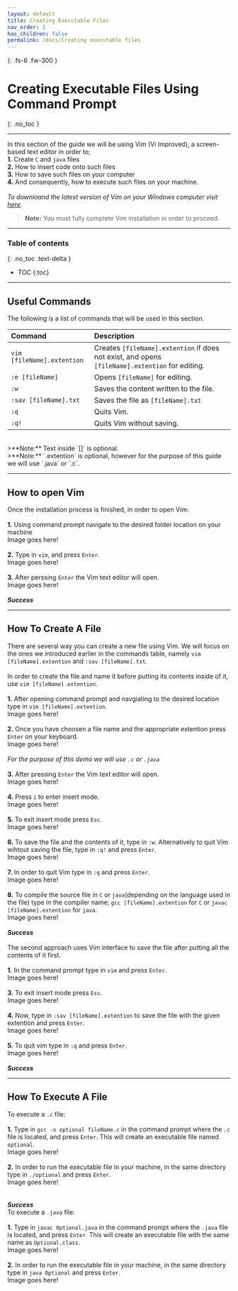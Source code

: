 ```yaml
---
layout: default
title: Creating Executable Files
nav_order: 3
has_children: false
permalink: /docs/Creating executable files
---
```


{: .fs-6 .fw-300 }

# Creating Executable Files Using Command Prompt
{: .no_toc }

---

In this section of the guide we will be using Vim (Vi Improved), a screen-based text editor in order to;
<br/>
**1.** Create `C` and `java` files
<br/>
**2.** How to insert code onto such files
<br/>
**3.** How to save such files on your computer
<br/>
**4.** And consequently, how to execute such files on your machine.
<br/>
<br/>
*To downloand the latest version of Vim on your Windows computer visit [here](https://www.vim.org/download.php).*
>**Note:** You must fully complete Vim installation in order to proceed.

---

### Table of contents
{: .no_toc .text-delta }
* TOC
{:toc}

---

## Useful Commands

The following is a list of commands that will be used in this section.
<br/>

| Command                           | Description                                                                                             |
| :--------                         | :------------------------------------------------------------------------------------------------------ |
| `vim [fileName].extention`        | Creates `[fileName].extention` if does not exist, and opens `[fileName].extention` for editing.         |
| `:e [fileName]`                   | Opens `[fileName]` for editing.                                                                         |
| `:w`                              | Saves the content written to the file.                                                                  |
| `:sav [fileName].txt`             | Saves the file as `[fileName].txt`                                                                      |
| `:q`                              | Quits Vim.                                                                                              |
| `:q!`                             | Quits Vim without saving.                                                                               |

<br/>
>**Note:** Text inside `[]` is optional.
<br/>
>**Note:** `.extention` is optional, however for the purpose of this guide we will use `.java` or `.c`.

---

## How to open Vim

Once the installation process is finished, in order to open Vim:
<br/>
<br/>
**1.** Using command prompt navigate to the desired folder location on your machine
<br/>
Image goes here!
<br/>
<br/>
**2.** Type in `vim`, and press `Enter`.
<br/>
Image goes here!
<br/>
<br/>
**3.** After perssing `Enter` the Vim text editor will open.
<br/>
Image goes here!
<br/>
<br/>
***Success***

---
## How To Create A File

There are several way you can create a new file using Vim. We will focus on the ones we introduced earlier in the commands table, namely `vim [fileName].extention` and `:sav [fileName].txt`.
<br/>
<br/>
In order to create the file and name it before putting its contents inside of it, use `vim [fileName].extention`.
<br/>
<br/>
**1.** After opening command prompt and navgiating to the desired location type in `vim [fileName].extention`.
<br/>
Image goes here!
<br/>
<br/>
**2.** Once you have choosen a file name and the appropriate extention press `Enter` on your keyboard.
<br/>
Image goes here!
<br/>
<br/>
*For the purpose of this demo we will use `.c` or `.java`*
<br/>
<br/>
**3.** After pressing `Enter` the Vim text editor will open.
<br/>
Image goes here!
<br/>
<br/>
**4.** Press `i` to enter insert mode.
<br/>
Image goes here!
<br/>
<br/>
**5.** To exit insert mode press `Esc`.
<br/>
Image goes here!
<br/>
<br/>
**6.** To save the file and the contents of it, type in `:w`. Alternatively to quit Vim wihtout saving the file, type in `:q!` and press `Enter`.
<br/>
Image goes here!
<br/>
<br/>
**7.** In order to quit Vim type in `:q` and press `Enter`.
<br/>
Image goes here!
<br/>
<br/>
**8.** To compile the source file in `C` or `java`(depending on the language used in the file) type in the compiler name; `gcc [fileName].extention` for `C` or `javac [fileName].extention` for `java`.
<br/>
Image goes here!
<br/>
<br/>
***Success***
<br/>
<br/>
The second approach uses Vim interface to save the file after putting all the contents of it first.
<br/>
<br/>
**1.** In the command prompt type in `vim` and press `Enter`.
<br/>
Image goes here!
<br/>
<br/>
**3.** To exit insert mode press `Esc`.
<br/>
Image goes here!
<br/>
<br/>
**4.** Now, type in `:sav [fileName].extention` to save the file with the given extention and press `Enter`.
<br/>
Image goes here!
<br/>
<br/>
**5.** To quit vim type in `:q` and press `Enter`.
<br/>
Image goes here!
<br/>
<br/>
***Success***
<br/>

---

## How To Execute A File

To execute a `.c` file:
<br/>
<br/>
**1.** Type in `gcc -o optional fileName.c` in the command prompt where the `.c` file is located, and press `Enter`. This will create an executable file named `optional`.
<br/>
Image goes here!
<br/>
<br/>
**2.** In order to run the executable file in your machine, in the same directory type in `./optional` and press `Enter`.
<br/>
Image goes here!
<br/>
<br/>
<br/>
***Success***
<br/>
To execute a `.java` file:
<br/>
<br/>
**1.** Type in `javac Optional.java` in the command prompt where the `.java` file is located, and press `Enter`. This will create an executable file with the same name as `Optional.class`.
<br/>
Image goes here!
<br/>
<br/>
**2.** In order to run the executable file in your machine, in the same directory type in `java Optional` and press `Enter`.
<br/>
Image goes here!
<br/>
<br/>
